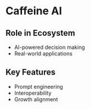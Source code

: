 # Caffeine AI

## Role in Ecosystem
- AI-powered decision making
- Real-world applications

## Key Features
- Prompt engineering
- Interoperability
- Growth alignment
